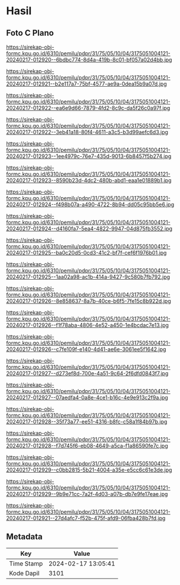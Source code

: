 # Hasil

## Foto C Plano

https://sirekap-obj-formc.kpu.go.id/6310/pemilu/pdpr/31/75/05/10/04/3175051004121-20240217-012920--6bdbc774-8d4a-419b-8c01-bf057a02d4bb.jpg

https://sirekap-obj-formc.kpu.go.id/6310/pemilu/pdpr/31/75/05/10/04/3175051004121-20240217-012921--b2e117a7-75bf-4577-ae9a-0dea15b9a07d.jpg

https://sirekap-obj-formc.kpu.go.id/6310/pemilu/pdpr/31/75/05/10/04/3175051004121-20240217-012922--ea6e9d66-7879-4fd2-8c9c-da5f26c0a97f.jpg

https://sirekap-obj-formc.kpu.go.id/6310/pemilu/pdpr/31/75/05/10/04/3175051004121-20240217-012922--3eb41a18-80f4-4611-a3c5-b3d99aefc6d3.jpg

https://sirekap-obj-formc.kpu.go.id/6310/pemilu/pdpr/31/75/05/10/04/3175051004121-20240217-012923--1ee4979c-76e7-435d-9013-6b8457f5b274.jpg

https://sirekap-obj-formc.kpu.go.id/6310/pemilu/pdpr/31/75/05/10/04/3175051004121-20240217-012923--8590b23d-4dc2-480b-abd1-eaa1e01889b1.jpg

https://sirekap-obj-formc.kpu.go.id/6310/pemilu/pdpr/31/75/05/10/04/3175051004121-20240217-012924--f498b07a-a490-4722-8b94-dd05c95bb5e6.jpg

https://sirekap-obj-formc.kpu.go.id/6310/pemilu/pdpr/31/75/05/10/04/3175051004121-20240217-012924--d4160fa7-5ea4-4822-9947-04d875fb3552.jpg

https://sirekap-obj-formc.kpu.go.id/6310/pemilu/pdpr/31/75/05/10/04/3175051004121-20240217-012925--ba0c20d5-0cd3-41c2-bf7f-cef6f1976b01.jpg

https://sirekap-obj-formc.kpu.go.id/6310/pemilu/pdpr/31/75/05/10/04/3175051004121-20240217-012925--1aa02a98-ac1b-414a-9427-9c580b7fb792.jpg

https://sirekap-obj-formc.kpu.go.id/6310/pemilu/pdpr/31/75/05/10/04/3175051004121-20240217-012926--8e858637-8a7b-40ce-b6f5-7fe15c8b922d.jpg

https://sirekap-obj-formc.kpu.go.id/6310/pemilu/pdpr/31/75/05/10/04/3175051004121-20240217-012926--f1f78aba-4806-4e52-a450-1e4bcdac7e13.jpg

https://sirekap-obj-formc.kpu.go.id/6310/pemilu/pdpr/31/75/05/10/04/3175051004121-20240217-012926--c7fe109f-e140-4d41-ae6e-3061ee5f1642.jpg

https://sirekap-obj-formc.kpu.go.id/6310/pemilu/pdpr/31/75/05/10/04/3175051004121-20240217-012927--d273ef8d-700e-4a51-9c64-2f6dfd0843f7.jpg

https://sirekap-obj-formc.kpu.go.id/6310/pemilu/pdpr/31/75/05/10/04/3175051004121-20240217-012927--07aedfa4-0a8e-4ce1-b16c-4e9e913c2f9a.jpg

https://sirekap-obj-formc.kpu.go.id/6310/pemilu/pdpr/31/75/05/10/04/3175051004121-20240217-012928--35f73a77-ee51-4316-b8fc-c58a1f84b97b.jpg

https://sirekap-obj-formc.kpu.go.id/6310/pemilu/pdpr/31/75/05/10/04/3175051004121-20240217-012928--f7d745f6-eb08-4649-a5ca-f1a86590fe7c.jpg

https://sirekap-obj-formc.kpu.go.id/6310/pemilu/pdpr/31/75/05/10/04/3175051004121-20240217-012929--c0bb2815-5b21-4004-a35e-e5cc6c61e3de.jpg

https://sirekap-obj-formc.kpu.go.id/6310/pemilu/pdpr/31/75/05/10/04/3175051004121-20240217-012929--9b9e71cc-7a2f-4d03-a07b-db7e9fe17eae.jpg

https://sirekap-obj-formc.kpu.go.id/6310/pemilu/pdpr/31/75/05/10/04/3175051004121-20240217-012921--27d4afc7-f52b-475f-afd9-06fba428b7fd.jpg


## Metadata

| Key        | Value               |
| ---------- | ------------------- |
| Time Stamp | 2024-02-17 13:05:41 |
| Kode Dapil | 3101                |



